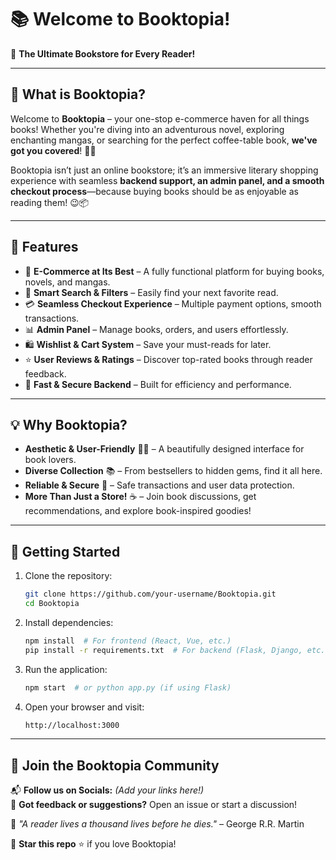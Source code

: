 # 📚 Welcome to Booktopia!

🚀 **The Ultimate Bookstore for Every Reader!**

---

## 🌟 What is Booktopia?
Welcome to **Booktopia** – your one-stop e-commerce haven for all things books! Whether you're diving into an adventurous novel, exploring enchanting mangas, or searching for the perfect coffee-table book, **we've got you covered**! 📖✨

Booktopia isn’t just an online bookstore; it’s an immersive literary shopping experience with seamless **backend support, an admin panel, and a smooth checkout process**—because buying books should be as enjoyable as reading them! 😉📦

---

## 🎯 Features
- 🛒 **E-Commerce at Its Best** – A fully functional platform for buying books, novels, and mangas.
- 🔎 **Smart Search & Filters** – Easily find your next favorite read.
- 💳 **Seamless Checkout Experience** – Multiple payment options, smooth transactions.
- 📊 **Admin Panel** – Manage books, orders, and users effortlessly.
- 🛍️ **Wishlist & Cart System** – Save your must-reads for later.
- ⭐ **User Reviews & Ratings** – Discover top-rated books through reader feedback.
- 🚀 **Fast & Secure Backend** – Built for efficiency and performance.

---

## 💡 Why Booktopia?
- **Aesthetic & User-Friendly** 🌸🎨 – A beautifully designed interface for book lovers.
- **Diverse Collection** 📚 – From bestsellers to hidden gems, find it all here.
- **Reliable & Secure** 🔐 – Safe transactions and user data protection.
- **More Than Just a Store!** ☕ – Join book discussions, get recommendations, and explore book-inspired goodies!

---

## 🚀 Getting Started
1. Clone the repository:
   ```sh
   git clone https://github.com/your-username/Booktopia.git
   cd Booktopia
   ```
2. Install dependencies:
   ```sh
   npm install  # For frontend (React, Vue, etc.)
   pip install -r requirements.txt  # For backend (Flask, Django, etc.)
   ```
3. Run the application:
   ```sh
   npm start  # or python app.py (if using Flask)
   ```
4. Open your browser and visit:
   ```sh
   http://localhost:3000
   ```

---

## 💖 Join the Booktopia Community
📬 **Follow us on Socials:** *(Add your links here!)*  
💬 **Got feedback or suggestions?** Open an issue or start a discussion!

🔖 *"A reader lives a thousand lives before he dies."* – George R.R. Martin

📌 **Star this repo** ⭐ if you love Booktopia!
